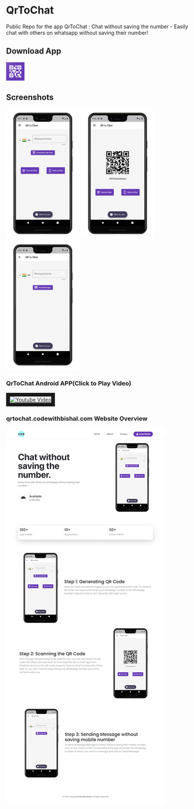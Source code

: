# QrToChat
Public Repo for the app QrToChat : Chat without saving the number - Easily chat with others on whatsapp without saving their number!

## Download App

<a href="https://play.google.com/store/apps/details?id=com.codewithbishal.qrtochat"><img src="https://github.com/CodeWithBishal/MY_APPS/raw/main/QrToChat/qrtochat_app.webp" width="10%" height="10%"></a>

## Screenshots

<p float="left">
  <img src="https://github.com/CodeWithBishal/MY_APPS/blob/main/QrToChat/APP_Screenshot/1.png" width="200" />
  <img src="https://github.com/CodeWithBishal/MY_APPS/blob/main/QrToChat/APP_Screenshot/2.png" width="200" /> 
  <img src="https://github.com/CodeWithBishal/MY_APPS/blob/main/QrToChat/APP_Screenshot/3.png" width="200" />
</p>


### QrToChat Android APP(Click to Play Video)

<a href="http://www.youtube.com/watch?feature=player_embedded&v=xwDslMTLc80
" target="_blank"><img src="http://img.youtube.com/vi/xwDslMTLc80/0.jpg" 
alt="Youtube Video" width="540" height="380" border="10" /></a>


### qrtochat.codewithbishal.com Website Overview

![qrtochat.codewithbishal.com](https://github.com/CodeWithBishal/MY_APPS/raw/main/QrToChat/qrtochat.webp)
